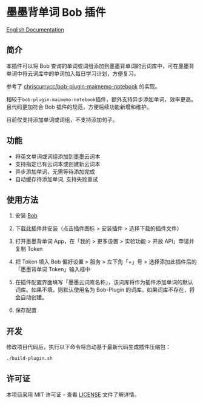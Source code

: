 # 墨墨背单词 Bob 插件

[English Documentation](./docs/README-en.md)

## 简介

本插件可以将 Bob 查询的单词或词组添加到墨墨背单词的云词库中，可在墨墨背单词中将云词库中的单词加入每日学习计划，方便复习。

参考了 [chriscurrycc/bob-plugin-maimemo-notebook](https://github.com/chriscurrycc/bob-plugin-maimemo-notebook) 的实现。

相较于`bob-plugin-maimemo-notebook`插件，额外支持异步添加单词，效率更高。且代码更加符合 Bob 插件的规范，方便后续功能新增和维护。

目前仅支持添加单词或词组，不支持添加句子。

## 功能

- 将英文单词或词组添加到墨墨云词本
- 支持指定已有云词本或创建新云词本
- 异步添加单词，无需等待添加完成
- 自动缓存待添加单词, 支持失败重试

## 使用方法

1. 安装 [Bob](https://bobtranslate.com/)

2. 下载此插件并安装（点击插件图标 > 安装插件 > 选择下载的插件文件）

3. 打开墨墨背单词 App，在「我的 > 更多设置 > 实验功能 > 开放 API」申请并复制 Token

4. 把 Token 填入 Bob 偏好设置 > 服务 > 左下角「+」号 > 选择添加此插件后的「墨墨背单词 Token」输入框中

5. 在插件配置界面填写「墨墨云词库名称」，该词库将作为插件添加单词的默认词库。如果不填，则默认使用名为 Bob-Plugin 的词库。如果词库不存在，将会自动创建。

6. 保存配置

## 开发

修改项目代码后，执行以下命令将自动基于最新代码生成插件压缩包：

```bash
./build-plugin.sh
```

## 许可证

本项目采用 MIT 许可证 - 查看 [LICENSE](../LICENSE) 文件了解详情。
